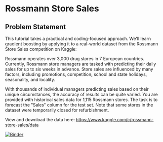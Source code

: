 # Rossmann Store Sales
## Problem Statement
This tutorial takes a practical and coding-focused approach. We'll learn gradient boosting by applying it to a real-world dataset from the Rossmann Store Sales competition on Kaggle:

Rossmann operates over 3,000 drug stores in 7 European countries. Currently, Rossmann store managers are tasked with predicting their daily sales for up to six weeks in advance. Store sales are influenced by many factors, including promotions, competition, school and state holidays, seasonality, and locality.

With thousands of individual managers predicting sales based on their unique circumstances, the accuracy of results can be quite varied. You are provided with historical sales data for 1,115 Rossmann stores. The task is to forecast the "Sales" column for the test set. Note that some stores in the dataset were temporarily closed for refurbishment.

View and download the data here: https://www.kaggle.com/c/rossmann-store-sales/data


[![Binder](https://mybinder.org/badge_logo.svg)](https://mybinder.org/v2/gh/aayushjagri/Ml/tree/main/main)
